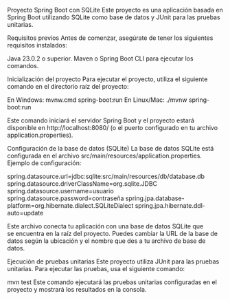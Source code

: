 Proyecto Spring Boot con SQLite
Este proyecto es una aplicación basada en Spring Boot utilizando SQLite como base de datos y JUnit para las pruebas unitarias.

Requisitos previos
Antes de comenzar, asegúrate de tener los siguientes requisitos instalados:

Java 23.0.2 o superior.
Maven o Spring Boot CLI para ejecutar los comandos.

Inicialización del proyecto
Para ejecutar el proyecto, utiliza el siguiente comando en el directorio raíz del proyecto:

En Windows:
mvnw.cmd spring-boot:run
En Linux/Mac:
./mvnw spring-boot:run

Este comando iniciará el servidor Spring Boot y el proyecto estará disponible en http://localhost:8080/ (o el puerto configurado en tu archivo application.properties).

Configuración de la base de datos (SQLite)
La base de datos SQLite está configurada en el archivo src/main/resources/application.properties. Ejemplo de configuración:

spring.datasource.url=jdbc:sqlite:src/main/resources/db/database.db
spring.datasource.driverClassName=org.sqlite.JDBC
spring.datasource.username=usuario
spring.datasource.password=contraseña
spring.jpa.database-platform=org.hibernate.dialect.SQLiteDialect
spring.jpa.hibernate.ddl-auto=update

Este archivo conecta tu aplicación con una base de datos SQLite que se encuentra en la raíz del proyecto. Puedes cambiar la URL de la base de datos según la ubicación y el nombre que des a tu archivo de base de datos.

Ejecución de pruebas unitarias
Este proyecto utiliza JUnit para las pruebas unitarias. Para ejecutar las pruebas, usa el siguiente comando:

mvn test
Este comando ejecutará las pruebas unitarias configuradas en el proyecto y mostrará los resultados en la consola.
